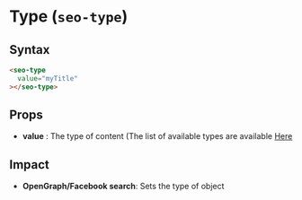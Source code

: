 # Type (`seo-type`)

## Syntax

```html
<seo-type
  value="myTitle"
></seo-type>
```

## Props

- __value__ : The type of content (The list of available types are available [Here](http://ogp.me/#types)


## Impact

- __OpenGraph/Facebook search__: Sets the type of object
